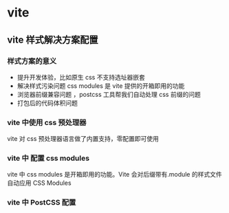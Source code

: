 # vite

## vite 样式解决方案配置

### 样式方案的意义

- 提升开发体验，比如原生 css 不支持选址器嵌套
- 解决样式污染问题 css modules 是 vite 提供的开箱即用的功能
- 浏览器前缀兼容问题 ，postcss 工具帮我们自动处理 css 前缀的问题
- 打包后的代码体积问题

### vite 中使用 css 预处理器

vite 对 css 预处理器语言做了内置支持，零配置即可使用

### vite 中 配置 css modules

vite 中 css modules 是开箱即用的功能。Vite 会对后缀带有.module 的样式文件自动应用 CSS Modules

### vite 中 PostCSS 配置

